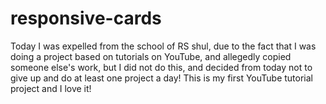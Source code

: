# responsive-cards
Today I was expelled from the school of RS shul, due to the fact that I was doing a project based on tutorials on YouTube, and allegedly copied someone else's work, but I did not do this, and decided from today not to give up and do at least one project a day! This is my first YouTube tutorial project and I love it!
